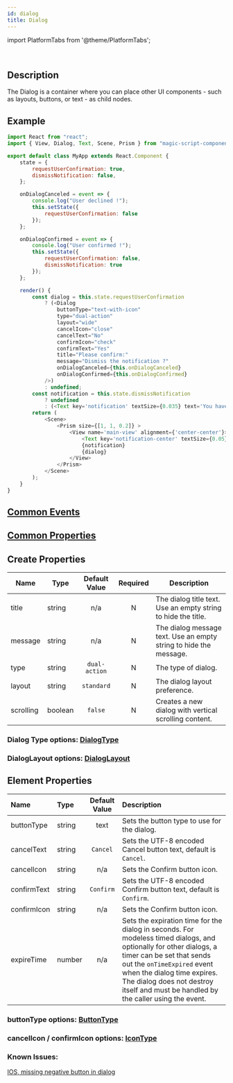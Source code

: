 ```yaml
---
id: dialog
title: Dialog
---
```


import PlatformTabs from '@theme/PlatformTabs';

<PlatformTabs component='dialog' />​

## Description

The Dialog is a container where you can place other UI components - such as layouts, buttons, or text - as child nodes.

## Example

```javascript
import React from "react";
import { View, Dialog, Text, Scene, Prism } from "magic-script-components";

export default class MyApp extends React.Component {
    state = {
        requestUserConfirmation: true,
        dismissNotification: false,
    };

    onDialogCanceled = event => {
        console.log("User declined !");
        this.setState({
            requestUserConfirmation: false
        });
    };

    onDialogConfirmed = event => {
        console.log("User confirmed !");
        this.setState({
            requestUserConfirmation: false,
            dismissNotification: true
        });
    };

    render() {
        const dialog = this.state.requestUserConfirmation
            ? (<Dialog
                buttonType="text-with-icon"
                type="dual-action"
                layout="wide"
                cancelIcon="close"
                cancelText="No"
                confirmIcon="check"
                confirmText="Yes"
                title="Please confirm:"
                message="Dismiss the notification ?"
                onDialogCanceled={this.onDialogCanceled}
                onDialogConfirmed={this.onDialogConfirmed}
            />)
            : undefined;
        const notification = this.state.dismissNotification
            ? undefined
            : (<Text key='notification' textSize={0.035} text='You have recieved message!' localPosition={[-0.175, 0.3, 0]} />);
        return (
            <Scene>
                <Prism size={[1, 1, 0.2]} >
                    <View name='main-view' alignment={'center-center'}>
                        <Text key='notification-center' textSize={0.05} text='Notification Center' localPosition={[-0.18, 0.4, 0]} />
                        {notification}
                        {dialog}
                    </View>
                </Prism>
            </Scene>
        );
    }
}
```

## [Common Events](../events/CommonEvents.md)

## [Common Properties](../types/Properties.md)

## Create Properties

| Name      | Type    | Default Value | Required | Description                                                       |
| --------- | ------- | :-----------: | :------: | ----------------------------------------------------------------- |
| title     | string  |      n/a      |    N     | The dialog title text. Use an empty string to hide the title.     |
| message   | string  |      n/a      |    N     | The dialog message text. Use an empty string to hide the message. |
| type      | string  | `dual-action` |    N     | The type of dialog.                                               |
| layout    | string  |  `standard`   |    N     | The dialog layout preference.                                     |
| scrolling | boolean |    `false`    |    N     | Creates a new dialog with vertical scrolling content.             |

### Dialog Type options: [DialogType](../types/DialogType.md)

### DialogLayout options: [DialogLayout](../types/DialogLayout.md)

## Element Properties

| Name        | Type   | Default Value | Description                                                                                                                                                                                                                                                                                       |
| :---------- | :----- | :-----------: | :------------------------------------------------------------------------------------------------------------------------------------------------------------------------------------------------------------------------------------------------------------------------------------------------ |
| buttonType  | string |     text      | Sets the button type to use for the dialog.                                                                                                                                                                                                                                                       |
| cancelText  | string |   `Cancel`    | Sets the UTF-8 encoded Cancel button text, default is `Cancel`.                                                                                                                                                                                                                                   |
| cancelIcon  | string |      n/a      | Sets the Confirm button icon.                                                                                                                                                                                                                                                                     |
| confirmText | string |   `Confirm`   | Sets the UTF-8 encoded Confirm button text, default is `Confirm`.                                                                                                                                                                                                                                 |
| confirmIcon | string |      n/a      | Sets the Confirm button icon.                                                                                                                                                                                                                                                                     |
| expireTime  | number |      n/a      | Sets the expiration time for the dialog in seconds. For modeless timed dialogs, and optionally for other dialogs, a timer can be set that sends out the `onTimeExpired` event when the dialog time expires. The dialog does not destroy itself and must be handled by the caller using the event. |

### buttonType options: [ButtonType](../types/ButtonType.md)

### cancelIcon / confirmIcon options: [IconType](../types/IconType.md)

### Known Issues:
[IOS, missing negative button in dialog](https://github.com/magic-script/magic-script-components-react-native/issues/546)
